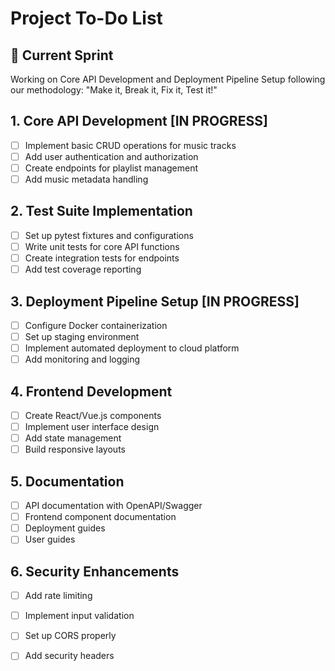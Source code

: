 # Project To-Do List

## 🚀 Current Sprint

Working on Core API Development and Deployment Pipeline Setup following our methodology:
"Make it, Break it, Fix it, Test it!"

## 1. Core API Development [IN PROGRESS]
- [ ] Implement basic CRUD operations for music tracks
- [ ] Add user authentication and authorization
- [ ] Create endpoints for playlist management
- [ ] Add music metadata handling

## 2. Test Suite Implementation
- [ ] Set up pytest fixtures and configurations
- [ ] Write unit tests for core API functions
- [ ] Create integration tests for endpoints
- [ ] Add test coverage reporting

## 3. Deployment Pipeline Setup [IN PROGRESS]
- [ ] Configure Docker containerization
- [ ] Set up staging environment
- [ ] Implement automated deployment to cloud platform
- [ ] Add monitoring and logging

## 4. Frontend Development
- [ ] Create React/Vue.js components
- [ ] Implement user interface design
- [ ] Add state management
- [ ] Build responsive layouts

## 5. Documentation
- [ ] API documentation with OpenAPI/Swagger
- [ ] Frontend component documentation
- [ ] Deployment guides
- [ ] User guides

## 6. Security Enhancements
- [ ] Add rate limiting
- [ ] Implement input validation
- [ ] Set up CORS properly
- [ ] Add security headers

